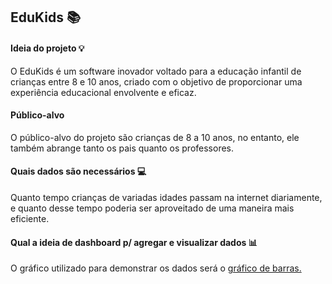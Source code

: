 ## EduKids :books:

#### Ideia do projeto :bulb:
O EduKids é um software inovador voltado para a educação infantil de crianças entre 8 e 10 anos, criado com o objetivo de proporcionar uma experiência educacional envolvente e eficaz.

#### Público-alvo
O público-alvo do projeto são crianças de 8 a 10 anos, no entanto, ele também abrange tanto os pais quanto os professores.

#### Quais dados são necessários :computer:
Quanto tempo crianças de variadas idades passam na internet diariamente, e quanto desse tempo poderia ser aproveitado de uma maneira mais eficiente.

#### Qual a ideia de dashboard p/ agregar e visualizar dados :bar_chart:
O gráfico utilizado para demonstrar os dados será o <a target='_blank' href='https://observablehq.com/@d3/bar-chart-transitions/2'>gráfico de barras.</a>
